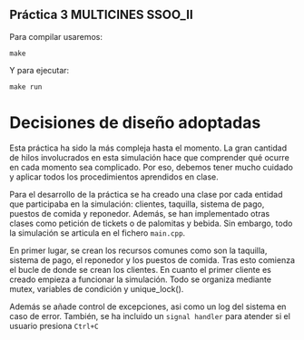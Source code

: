 ## Práctica 3 MULTICINES SSOO_II

Para compilar usaremos:

```
make
```

Y para ejecutar:

```
make run
```

# Decisiones de diseño adoptadas

Esta práctica ha sido la más compleja hasta el momento. La gran cantidad de hilos involucrados en esta
simulación hace que comprender qué ocurre en cada momento sea complicado. Por eso, debemos tener mucho 
cuidado y aplicar todos los procedimientos aprendidos en clase.

Para el desarrollo de la práctica se ha creado una clase por cada entidad que participaba en la simulación: 
clientes, taquilla, sistema de pago, puestos de comida y reponedor. Además, se han implementado otras clases
como petición de tickets o de palomitas y bebida.  Sin embargo, todo la simulación se articula en el fichero 
`main.cpp`.

En primer lugar, se crean los recursos comunes como son la taquilla, sistema de pago, el reponedor y los puestos
de comida. Tras esto comienza el bucle de donde se crean los clientes. En cuanto el primer cliente es creado empieza
a funcionar la simulación. Todo se organiza mediante mutex, variables de condición y unique_lock().

Además se añade control de excepciones, asi como un log del sistema en caso de error. También, se ha incluido un 
`signal handler` para atender si el usuario presiona `Ctrl+C`

